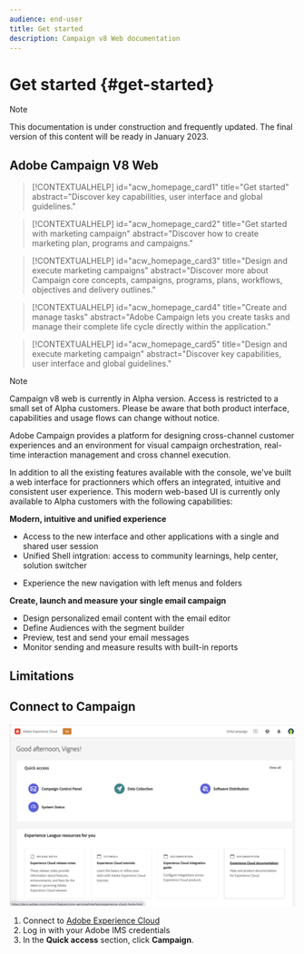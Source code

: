 ```yaml
---
audience: end-user
title: Get started
description: Campaign v8 Web documentation
---
```

# Get started {#get-started}

>[!NOTE]
>
>This documentation is under construction and frequently updated. The final version of this content will be ready in January 2023.

## Adobe Campaign V8 Web

<!--
V8 web overview
context, scope (targets cross-channel practitioners), limitations
only existing customers
-->
>[!CONTEXTUALHELP]
>id="acw_homepage_card1"
>title="Get started"
>abstract="Discover key capabilities, user interface and global guidelines."

>[!CONTEXTUALHELP]
>id="acw_homepage_card2"
>title="Get started with marketing campaign"
>abstract="Discover how to create marketing plan, programs and campaigns."

>[!CONTEXTUALHELP]
>id="acw_homepage_card3"
>title="Design and execute marketing campaigns"
>abstract="Discover more about Campaign core concepts, campaigns, programs, plans, workflows, objectives and delivery outlines."

>[!CONTEXTUALHELP]
>id="acw_homepage_card4"
>title="Create and manage tasks"
>abstract="Adobe Campaign lets you create tasks and manage their complete life cycle directly within the application."

>[!CONTEXTUALHELP]
>id="acw_homepage_card5"
>title="Design and execute marketing campaign"
>abstract="Discover key capabilities, user interface and global guidelines."

>[!NOTE]
>
>Campaign v8 web is currently in Alpha version. Access is restricted to a small set of Alpha customers. Please be aware that both product interface, capabilities and usage flows can change without notice.

Adobe Campaign provides a platform for designing cross-channel customer experiences and an environment for visual campaign orchestration, real-time interaction management and cross channel execution.

In addition to all the existing features available with the console, we've built a web interface for practionners which offers an integrated, intuitive and consistent user experience. This modern web-based UI is currently only available to Alpha customers with the following capabilities:

**Modern, intuitive and unified experience**

* Access to the new interface and other applications with a single and shared user session
* Unified Shell intgration: access to community learnings, help center, solution switcher
<!--
No search and pulse notifications in Alpha
-->
* Experience the new navigation with left menus and folders

**Create, launch and measure your single email campaign**

* Design personalized email content with the email editor
* Define Audiences with the segment builder
* Preview, test and send your email messages
* Monitor sending and measure results with built-in reports 

<!--
add info somewhere to remind users that
* they still have access to their console (+ link to v8 console doc)
* they keep their existing data (example: will be able to use their existing delivery templates to create deliveries)
-->

## Limitations

## Connect to Campaign

![](assets/connect.png)

1. Connect to [Adobe Experience Cloud](http://experience.adobe.com)
1. Log in with your Adobe IMS credentials
1. In the **Quick access** section, click **Campaign**.

<!--
-> experience cloud home: "Campaign" -> home campaign v8
-> or Campaign v8 web if direct URL
-->